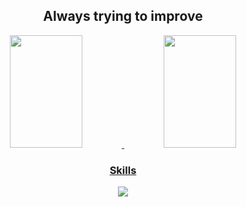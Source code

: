<h2 align="center">Always trying to improve</h2>


<div align="center">
  <a href="https://github.com/JSkahl">
  <img height="180em" width="48%" src="https://github-readme-stats.vercel.app/api?username=JSkahl&show_icons=true&theme=dark&include_all_commits=true&count_private=true"/>
  <img height="180em" width="48%" src="https://github-readme-stats.vercel.app/api/top-langs/?username=JSkahl&layout=compact&langs_count=7&theme=dark&hide=css,scss"/>
</div>


<h3 align="center">Skills</h3>

<p align="center">
  <a href="https://skillicons.dev">
    <img src="https://skillicons.dev/icons?i=py,js,django,vue,react" />
  </a>
</p>
